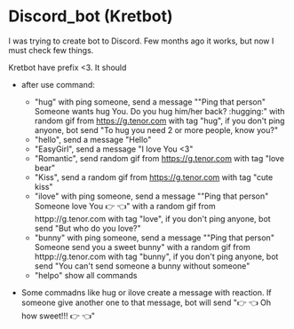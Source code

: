 # Discord_bot (Kretbot)
I was trying to create bot to Discord. Few months ago it works, but now I must check few things.

Kretbot have prefix <3. It should
- after use command:
    - "hug" with ping someone, send a message ""Ping that person" Someone wants hug You. Do you hug him/her back? :hugging:" with random gif from https://g.tenor.com  with tag "hug", if you don't ping anyone, bot send "To hug you need 2 or more people, know you?" 
    - "hello", send a message "Hello"
    - "EasyGirl", send a message "I love You <3"
    - "Romantic", send random gif from https://g.tenor.com  with tag "love bear"
    - "Kiss", send a random gif from https://g.tenor.com  with tag "cute kiss"
    - "ilove" with ping someone, send a message ""Ping that person" Someone love You :point_right: :point_left:" with a random gif from httpp://g.tenor.com with tag "love", if you don't ping anyone, bot send "But who do you love?"
    - "bunny" with ping someone, send a message ""Ping that person" Someone send you a sweet bunny" with a random gif from httpp://g.tenor.com with tag "bunny", if you don't ping anyone, bot send "You can't send someone a bunny without someone"
    - "helpo" show all commands

- Some commadns like hug or ilove create a message with reaction. If someone give another one to that message, bot will send ":point_right: :point_left: Oh how sweet!!! :point_right: :point_left:" 
